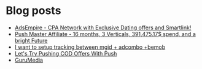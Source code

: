 # Blog posts
<!-- BLOG-POST-LIST:START -->
- [AdsEmpire - CPA Network with Exclusive Dating offers and Smartlink!](https://afflift.com/f/threads/adsempire-cpa-network-with-exclusive-dating-offers-and-smartlink.6820/)
- [Push Master Affiliate - 16 months, 3 Verticals, 391,475.17$ spend, and a bright Future](https://afflift.com/f/threads/push-master-affiliate-16-months-3-verticals-391-475-17-spend-and-a-bright-future.10642/)
- [I want to setup tracking between mgid + adcombo +bemob](https://afflift.com/f/threads/i-want-to-setup-tracking-between-mgid-adcombo-bemob.10628/)
- [Let&#39;s Try Pushing COD Offers With Push](https://afflift.com/f/threads/lets-try-pushing-cod-offers-with-push.10646/)
- [GuruMedia](https://afflift.com/f/threads/gurumedia.5414/)
<!-- BLOG-POST-LIST:END -->
